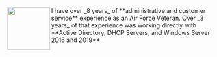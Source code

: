 <img src="https://user-images.githubusercontent.com/105303924/167712440-60df270e-3ec4-416a-9a56-c07ca2116218.JPG" width="100" align="left">
I have over _8 years_ of **administrative and customer service** experience as an Air Force Veteran.
Over _3 years_ of that experience was working directly with **Active Directory, DHCP Servers, and Windows Server 2016 and 2019**
